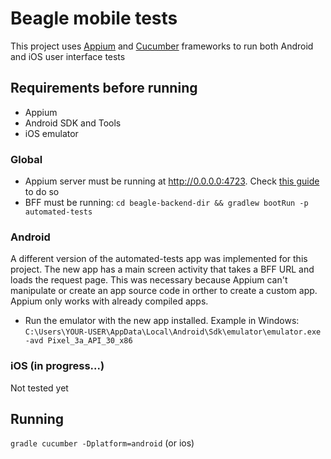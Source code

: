 # Beagle mobile tests

This project uses [Appium](http://appium.io/) and [Cucumber](https://cucumber.io/) frameworks to run both Android and iOS user interface tests

## Requirements before running

- Appium
- Android SDK and Tools
- iOS emulator

### Global

- Appium server must be running at http://0.0.0.0:4723. Check [this guide](http://appium.io/docs/en/about-appium/getting-started/) to do so
- BFF must be running: ``cd beagle-backend-dir && gradlew bootRun -p automated-tests``

### Android

A different version of the automated-tests app was implemented for this project. The new app has 
a main screen activity that takes a BFF URL and loads the request page. This was necessary because 
Appium can't manipulate or create an app source code in orther to create a custom app. Appium only 
works with already compiled apps.

- Run the emulator with the new app installed.
Example in Windows: ``C:\Users\YOUR-USER\AppData\Local\Android\Sdk\emulator\emulator.exe -avd Pixel_3a_API_30_x86``

 
### iOS (in progress...)

Not tested yet
  
## Running

``gradle cucumber -Dplatform=android`` (or ios)


